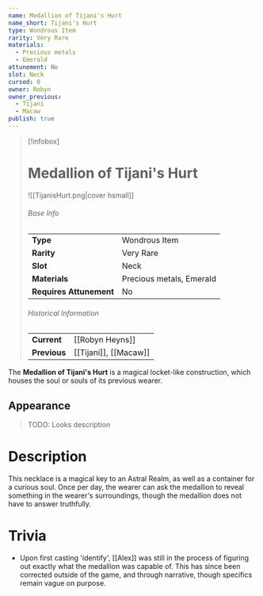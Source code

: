 ```yaml
---
name: Medallion of Tijani's Hurt
name_short: Tijani's Hurt
type: Wondrous Item
rarity: Very Rare
materials:
  - Precious metals
  - Emerald
attunement: No
slot: Neck
cursed: 0
owner: Robyn
owner_previous:
  - Tijani
  - Macaw
publish: true
---
```

> [!infobox]  
> # Medallion of Tijani's Hurt
> ![[TijanisHurt.png|cover hsmall]]
> ###### Base Info
> | | |
> |---|---|
> | **Type** | Wondrous Item |
> | **Rarity** | Very Rare |
> | **Slot** | Neck |
> | **Materials** | Precious metals, Emerald |
> | **Requires Attunement** | No |
> ###### Historical Information
> | | |
> |---|---|
> | **Current** | [[Robyn Heyns]] |
> | **Previous** | [[Tijani]], [[Macaw]] |

The **Medallion of Tijani's Hurt** is a magical locket-like construction, which houses the soul or souls of its previous wearer.
## Appearance
>TODO: Looks description
# Description
This necklace is a magical key to an Astral Realm, as well as a container for a curious soul. Once per day, the wearer can ask the medallion to reveal something in the wearer's surroundings, though the medallion does not have to answer truthfully.
# Trivia
- Upon first casting 'identify', [[Alex]] was still in the process of figuring out exactly what the medallion was capable of. This has since been corrected outside of the game, and through narrative, though specifics remain vague on purpose.
